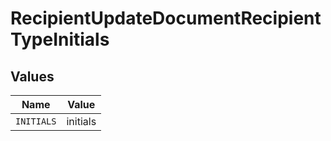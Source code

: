 # RecipientUpdateDocumentRecipientTypeInitials


## Values

| Name       | Value      |
| ---------- | ---------- |
| `INITIALS` | initials   |